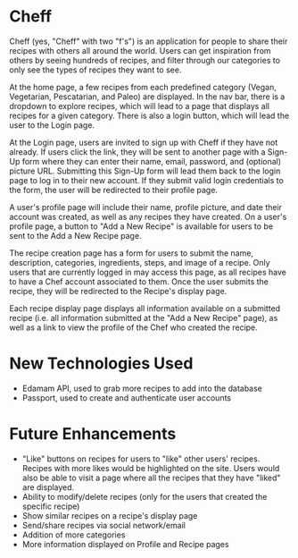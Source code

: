 # Cheff
Cheff (yes, "Cheff" with two "f's") is an application for people to share their recipes with others all around the world. Users can get inspiration from others by seeing hundreds of recipes, and filter through our categories to only see the types of recipes they want to see.

At the home page, a few recipes from each predefined category (Vegan, Vegetarian, Pescatarian, and Paleo) are displayed. In the nav bar, there is a dropdown to explore recipes, which will lead to a page that displays all recipes for a given category. There is also a login button, which will lead the user to the Login page.

At the Login page, users are invited to sign up with Cheff if they have not already. If users click the link, they will be sent to another page with a Sign-Up form where they can enter their name, email, password, and (optional) picture URL. Submitting this Sign-Up form will lead them back to the login page to log in to their new account. If they submit valid login credentials to the form, the user will be redirected to their profile page.

A user's profile page will include their name, profile picture, and date their account was created, as well as any recipes they have created.  On a user's profile page, a button to "Add a New Recipe" is available for users to be sent to the Add a New Recipe page.

The recipe creation page has a form for users to submit the name, description, categories, ingredients, steps, and image of a recipe. Only users that are currently logged in may access this page, as all recipes have to have a Chef account associated to them. Once the user submits the recipe, they will be redirected to the Recipe's display page.

Each recipe display page displays all information available on a submitted recipe (i.e. all information submitted at the "Add a New Recipe" page), as well as a link to view the profile of the Chef who created the recipe.

# New Technologies Used
- Edamam API, used to grab more recipes to add into the database
- Passport, used to create and authenticate user accounts

# Future Enhancements
- "Like" buttons on recipes for users to "like" other users' recipes. Recipes with more likes would be highlighted on the site. Users would also be able to visit a page where all the recipes that they have "liked" are displayed.
- Ability to modify/delete recipes (only for the users that created the specific recipe)
- Show similar recipes on a recipe's display page
- Send/share recipes via social network/email
- Addition of more categories
- More information displayed on Profile and Recipe pages